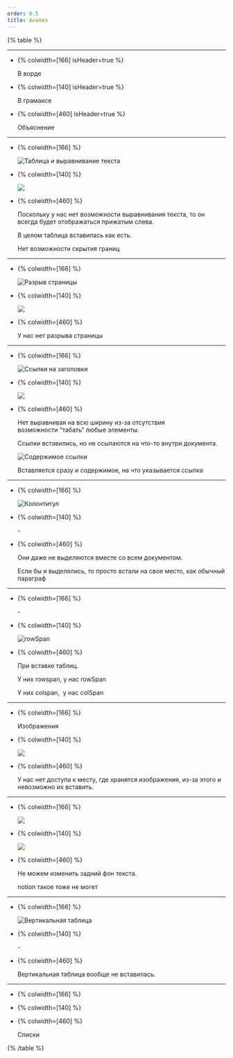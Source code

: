 ```yaml
---
order: 0.5
title: Анализ
---
```


{% table %}

---

*  {% colwidth=[166] isHeader=true %}

   В ворде

*  {% colwidth=[140] isHeader=true %}

   В грамаксе

*  {% colwidth=[460] isHeader=true %}

   Объяснение

---

*  {% colwidth=[166] %}

   ![](./r.png "Таблица и выравнивание текста")

*  {% colwidth=[140] %}

   ![](./r-2.png)

*  {% colwidth=[460] %}

   Поскольку у нас нет возможности выравнивания текста, то он всегда будет отображаться прижатым слева.

   В целом таблица вставилась как есть.

   Нет возможности скрытия границ

---

*  {% colwidth=[166] %}

   ![](./r-3.png "Разрыв страницы")

*  {% colwidth=[140] %}

   ![](./r-4.png)

*  {% colwidth=[460] %}

   У нас нет разрыва страницы

---

*  {% colwidth=[166] %}

   ![](./r-5.png "Ссылки на заголовки")

*  {% colwidth=[140] %}

   ![](./r-6.png)

*  {% colwidth=[460] %}

   Нет выравнивая на всю ширину из-за отсутствия возможности “табать“ любые элементы.

   Ссылки вставились, но не ссылаются на что-то внутри документа.

   ![](./r-7.png "Содержимое ссылки")

   Вставляется сразу и содержимое, на что указывается ссылка

---

*  {% colwidth=[166] %}

   ![](./r-8.png "Колонтитул")

*  {% colwidth=[140] %}

   \-

*  {% colwidth=[460] %}

   Они даже не выделяются вместе со всем документом.

   Если бы и выделялись, то просто встали на свое место, как обычный параграф

---

*  {% colwidth=[166] %}

   \-

*  {% colwidth=[140] %}

   ![](./r-9.png "rowSpan")

*  {% colwidth=[460] %}

   При вставке таблиц.

   У них rowspan, у нас rowSpan

   У них colspan,  у нас colSpan

---

*  {% colwidth=[166] %}

   Изображения

*  {% colwidth=[140] %}

   ![](./r-10.png)

*  {% colwidth=[460] %}

   У нас нет доступа к месту, где хранятся изображения, из-за этого и невозможно их вставить.

---

*  {% colwidth=[166] %}

   ![](./r-12.png)

*  {% colwidth=[140] %}

   ![](./r-11.png)

*  {% colwidth=[460] %}

   Не можем изменить задний фон текста.

   notion такое тоже не могет

---

*  {% colwidth=[166] %}

   ![](./r-13.png "Вертикальная таблица")

*  {% colwidth=[140] %}

   \-

*  {% colwidth=[460] %}

   Вертикальная таблица вообще не вставилась.

---

*  {% colwidth=[166] %}

   

*  {% colwidth=[140] %}

   

*  {% colwidth=[460] %}

   Списки

{% /table %}
